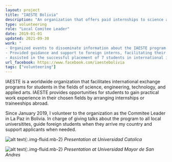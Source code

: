 ```yaml
---
layout: project
title: "IAESTE Bolivia"
description: "An organization that offers paid internships to science and engineering students."
type: volunteering
role: "Local Comitee Leader"
date: 2019-01-01
updated: 2021-09-30
work: "
- Organized events to disseminate information about the IAESTE program across multiple universities.<br>
- Provided guidance and support to foreign interns, facilitating their adaptation to the local culture.<br>
- Assisted in the successful placement of 7 students in international internships, contributing to their professional development and cross-cultural experience."
url_facebook: https://www.facebook.com/iaestebolivia
tags: ["volunteering"]
---
```


IAESTE is a worldwide organization that facilitates international exchange programs for students in the fields of science, engineering, technology, and applied arts. IAESTE provides opportunities for students to gain practical work experience in their chosen fields by arranging internships or traineeships abroad.

Since January 2019, I volunteer to the organization as the Commitee Leader in La Paz in Bolivia. In charge of giving talks about the program to all local universitites, guide foreign students when they arrive my country and support applicants when needed.

![alt text](/assets/images/projects/iaestebolivia/talk_ucb.JPG "IAESTE Talk"){:.img-fluid.mb-2}
*Presentation at Universidad Catolica*

![alt text](/assets/images/projects/iaestebolivia/talk_umsa.jpg "IAESTE Talk"){:.img-fluid.mb-2}
*Presentation at Universidad Mayor de San Andres*
